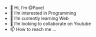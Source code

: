 - 👋 Hi, I’m @Pavel
- 👀 I’m interested in Programming
- 🌱 I’m currently learning Web
- 💞️ I’m looking to collaborate on Youtube
- 📫 How to reach me ...

<!---
Tiluda/Tiluda is a ✨ special ✨ repository because its `README.md` (this file) appears on your GitHub profile.
You can click the Preview link to take a look at your changes.
--->
